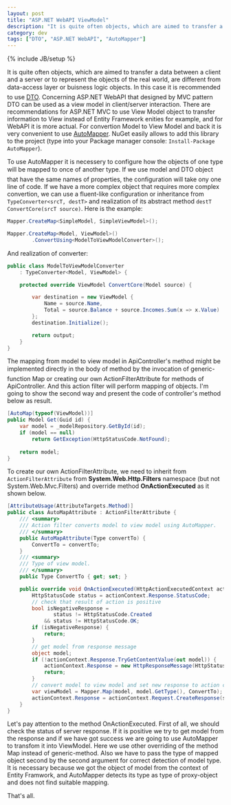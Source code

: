 ```yaml
---
layout: post
title: "ASP.NET WebAPI ViewModel"
description: "It is quite often objects, which are aimed to transfer a data between a client and a server or to represent the objects of the real world, are different from data-access layer or buisness logic objects. In this case it is recommended to use DTO. Concerning ASP.NET WebAPI that designed by MVC pattern DTO can be used as a view model in client-server interaction. There are recommendations for ASP.NET MVC to use View Model object to transfer information to View instead of Entity Framework enities for example, and for WebAPI it is more actual. For convertion Model to View Model and back it is very convenient to use AutoMapper."
category: dev
tags: ["DTO", "ASP.NET WebAPI", "AutoMapper"]
---
```

{% include JB/setup %}

It is quite often objects, which are aimed to transfer a data between a client and a server or to represent the objects of the real world, are different from data-access layer or buisness logic objects. In this case it is recommended to use [DTO][dto]. Concerning ASP.NET WebAPI that designed by MVC pattern DTO can be used as a view model in client/server interaction. There are recommendations for ASP.NET MVC to use View Model object to transfer information to View instead of Entity Framework enities for example, and for WebAPI it is more actual. For convertion Model to View Model and back it is very convenient to use [AutoMapper][am]. NuGet easily allows to add this library to the project (type into your Package manager console: `Install-Package AutoMapper`).

To use AutoMapper it is necessery to configure how the objects of one type will be mapped to once of another type. If we use model and DTO object that have the same names of properties, the configuration will take ony one line of code. If we have a more complex object that requires more complex convertion, we can use a fluent-like configuration or inheritance from `TypeConverter<srcT, destT>` and realization of its abstract method `destT ConvertCore(srcT source)`. Here is the example:

```csharp
Mapper.CreateMap<SimpleModel, SimpleViewModel>();

Mapper.CreateMap<Model, ViewModel>()
        .ConvertUsing<ModelToViewModelConverter>();
```

And realization of converter:

```csharp
public class ModelToViewModelConverter 
    : TypeConverter<Model, ViewModel> {

    protected override ViewModel ConvertCore(Model source) {

        var destination = new ViewModel {
            Name = source.Name,
            Total = source.Balance + source.Incomes.Sum(x => x.Value)
        };
        destination.Initialize();

        return output;
    }
}
```

The mapping from model to view model in ApiController's method might be implemented directly in the body of method by the invocation of generic-function Map or creating our own ActionFilterAttribute for methods of ApiController. And this action filter will perform mapping of objects. I'm going to show the second way and present the code of controller's method below as result.

```csharp
[AutoMap(typeof(ViewModel))]                         
public Model Get(Guid id) {                           
    var model = _modelRepository.GetById(id);        
    if (model == null)                               
        return GetException(HttpStatusCode.NotFound);
                                                     
    return model;                                    
}
```

To create our own ActionFilterAttribute, we need to inherit from `ActionFilterAttribute` from **System.Web.Http.Filters** namespace (but not System.Web.Mvc.Filters) and override method **OnActionExecuted** as it shown below. 

```csharp
[AttributeUsage(AttributeTargets.Method)]
public class AutoMapAttribute : ActionFilterAttribute {
    /// <summary>
    /// Action filter converts model to view model using AutoMapper. 
    /// </summary>
    public AutoMapAttribute(Type convertTo) {
        ConvertTo = convertTo;
    }
    /// <summary>
    /// Type of view model.
    /// </summary>
    public Type ConvertTo { get; set; }

    public override void OnActionExecuted(HttpActionExecutedContext actionContext) {
        HttpStatusCode status = actionContext.Response.StatusCode;
        // check that result of action is positive
        bool isNegativeResponse =
               status != HttpStatusCode.Created
            && status != HttpStatusCode.OK;
        if (isNegativeResponse) {
            return;
        }
        // get model from response message
        object model;
        if (!actionContext.Response.TryGetContentValue(out model)) {
            actionContext.Response = new HttpResponseMessage(HttpStatusCode.InternalServerError);
            return;
        }
        // convert model to view model and set new response to action context
        var viewModel = Mapper.Map(model, model.GetType(), ConvertTo);
        actionContext.Response = actionContext.Request.CreateResponse(status, viewModel);
    }
}
```

Let's pay attention to the method OnActionExecuted. First of all, we should check the status of server response. If it is positive we try to get model from the response and if we have got success we are going to use AutoMapper to transfom it into ViewModel. Here we use other overriding of the method Map instead of generic-method. Also we have to pass the type of mapped object second by the second argument for correct detection of model type. It is necessary because we got the object of model from the context of Entity Framwork, and AutoMapper detects its type as type of proxy-object and does not find suitable mapping.

That's all.

[dto]: http://martinfowler.com/eaaCatalog/dataTransferObject.html
[am]: http://automapper.codeplex.com/